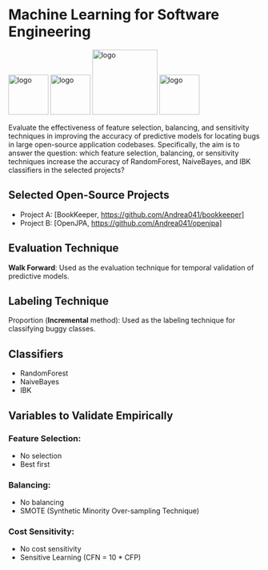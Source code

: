 # Machine Learning for Software Engineering

<p align="left">
  <img src="https://pbs.twimg.com/profile_images/545716709311520769/piLLa1iC_400x400.png" alt="logo" style="width: 80px;"/>
  <img src="https://upload.wikimedia.org/wikipedia/commons/6/67/OpenJPA_Logo.png" alt="logo" style="width: 80px;"/>
  <img src="https://upload.wikimedia.org/wikipedia/commons/8/82/Jira_%28Software%29_logo.svg" alt="logo" style="width: 130px;"/>
  <img src="https://upload.wikimedia.org/wikipedia/commons/e/e0/Git-logo.svg" alt="logo" style="width: 80px;"/>
</p>

Evaluate the effectiveness of feature selection, balancing, and sensitivity techniques in improving the accuracy of predictive models for locating bugs in large open-source application codebases. Specifically, the aim is to answer the question: which feature selection, balancing, or sensitivity techniques increase the accuracy of RandomForest, NaiveBayes, and IBK classifiers in the selected projects?

## Selected Open-Source Projects

- Project A: [BookKeeper, https://github.com/Andrea041/bookkeeper]
- Project B: [OpenJPA, https://github.com/Andrea041/openjpa]

## Evaluation Technique
**Walk Forward**: Used as the evaluation technique for temporal validation of predictive models.

## Labeling Technique
Proportion (**Incremental** method): Used as the labeling technique for classifying buggy classes.

## Classifiers
- RandomForest
- NaiveBayes
- IBK

## Variables to Validate Empirically
### Feature Selection:
- No selection
- Best first

### Balancing:
- No balancing
- SMOTE (Synthetic Minority Over-sampling Technique)

### Cost Sensitivity:
- No cost sensitivity
- Sensitive Learning (CFN = 10 * CFP)
